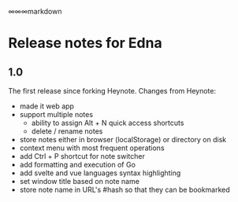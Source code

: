 
∞∞∞markdown
# Release notes for Edna

## 1.0

The first release since forking Heynote. Changes from Heynote:

* made it web app
* support multiple notes
  * ability to assign Alt + N quick access shortcuts
  * delete / rename notes
* store notes either in browser (localStorage) or directory on disk
* context menu with most frequent operations
* add Ctrl + P shortcut for note switcher
* add formatting and execution of Go
* add svelte and vue languages syntax highlighting
* set window title based on note name
* store note name in URL's #hash so that they can be bookmarked
